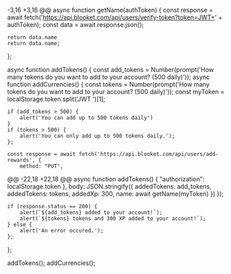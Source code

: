 -3,16 +3,16 @@ async function getName(authToken) {
    const response = await fetch('https://api.blooket.com/api/users/verify-token?token=JWT+' + authToken);
    const data = await response.json();

    return data.name
    return data.name;
};

async function addTokens() {
    const add_tokens = Number(prompt('How many tokens do you want to add to your account? (500 daily)'));
async function addCurrencies() {
    const tokens = Number(prompt('How many tokens do you want to add to your account? (500 daily)'));
    const myToken = localStorage.token.split('JWT ')[1];

    if (add_tokens > 500) {
        alert('You can add up to 500 tokens daily')
    }
    if (tokens > 500) {
        alert('You can only add up to 500 tokens daily.');
    };

    const response = await fetch('https://api.blooket.com/api/users/add-rewards', {
        method: "PUT",
@@ -22,18 +22,18 @@ async function addTokens() {
            "authorization": localStorage.token
        },
        body: JSON.stringify({
            addedTokens: add_tokens,
            addedTokens: tokens,
            addedXp: 300,
            name: await getName(myToken)
        })
    });

    if (response.status == 200) {
        alert(`${add_tokens} added to your account!`);
        alert(`${tokens} tokens and 300 XP added to your account!`);
    } else {
        alert('An error occured.');
    };

};

addTokens();
addCurrencies();
